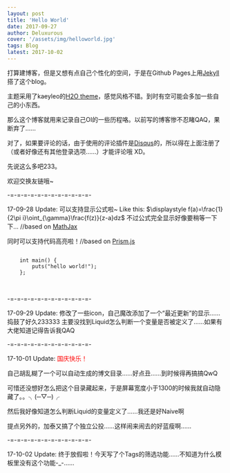 ```yaml
---
layout: post
title: 'Hello World'
date: 2017-09-27
author: Deluxurous
cover: '/assets/img/helloworld.jpg'
tags: Blog
latest: 2017-10-02
---
```


打算建博客，但是又想有点自己个性化的空间，于是在Github Pages上用[Jekyll](https://jekyllrb.com/)搭了这个blog。

主题采用了kaeyleo的[H2O theme](https://github.com/kaeyleo/jekyll-theme-H2O)，感觉风格不错。到时有空可能会多加一些自己的小东西。

那么这个博客就用来记录自己OI的一些历程咯。以前写的博客惨不忍睹QAQ，果断弃了……

对了，如果要评论的话，由于使用的评论插件是[Disqus](https://disqus.com/)的，所以得在上面注册了（或者好像还有其他登录选项……）才能评论哦 XD。

先说这么多吧233。

欢迎交换友链哦~

-=-=-=-=-=-=-=-=-=-=-=-=-

17-09-28 Update: 可以支持显示公式啦~ Like this: $\displaystyle f(a)=\frac{1}{2\pi i}\oint_{\gamma}\frac{f(z)}{z-a}dz$ 不过公式完全显示好像要稍等一下下... //based on [MathJax](https://www.mathjax.org/)

同时可以支持代码高亮啦！//based on [Prism.js](http://prismjs.com/)
<pre class="line-numbers"><code class="language-cpp">
	int main() {
		puts("hello world!");
	};
</code></pre>

<br>

-=-=-=-=-=-=-=-=-=-=-=-=-

17-09-29 Update: 修改了一些icon，自己魔改添加了一个“最近更新”的显示……捣鼓了好久233333  主要没找到Liquid怎么判断一个变量是否被定义了……如果有大佬知道记得告诉我QAQ

-=-=-=-=-=-=-=-=-=-=-=-=-

17-10-01 Update: <span style="color:red">国庆快乐！</span>

自己胡乱糊了一个可以自动生成的博文目录……好点丑……到时候得再搞搞QwQ

可惜还没想好怎么把这个目录藏起来，于是屏幕宽度小于1300的时候我就自动隐藏了。。╮(─▽─)╭

然后我好像知道怎么判断Liquid的变量定义了……我还是好Naive啊

提点另外的，加泰又搞了个独立公投……这样闹来闹去的好蓝瘦啊……

-=-=-=-=-=-=-=-=-=-=-=-=-

17-10-02 Update: 终于放假啦！今天写了个Tags的筛选功能……不知道为什么模板里没有这个功能\-\_\-……